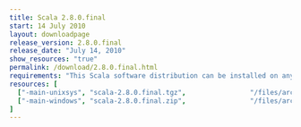 ```yaml
---
title: Scala 2.8.0.final
start: 14 July 2010
layout: downloadpage
release_version: 2.8.0.final
release_date: "July 14, 2010"
show_resources: "true"
permalink: /download/2.8.0.final.html
requirements: "This Scala software distribution can be installed on any Unix-like or Windows system. It requires the Java runtime version 1.6 or 1.7."
resources: [
  ["-main-unixsys", "scala-2.8.0.final.tgz",                "/files/archive/scala-2.8.0.final.tgz",                   "Mac OS X, Unix, Cygwin",  "19 MB"],
  ["-main-windows", "scala-2.8.0.final.zip",                "/files/archive/scala-2.8.0.final.zip",                   "Windows",                 "19 MB"]
]
---
```




